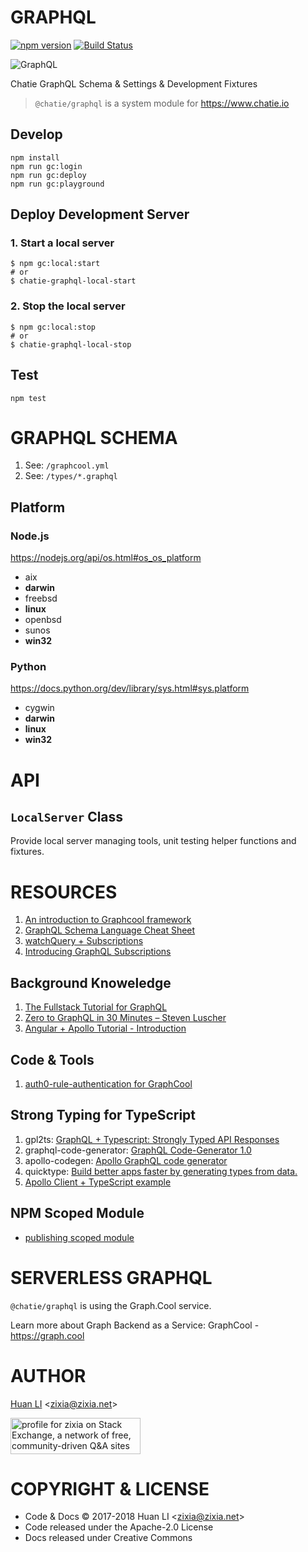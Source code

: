 # GRAPHQL

[![npm version](https://badge.fury.io/js/%40chatie%2Fgraphql.svg)](https://www.npmjs.com/package/@chatie/graphql)
[![Build Status](https://travis-ci.org/Chatie/graphql.svg?branch=master)](https://travis-ci.org/Chatie/graphql)


![GraphQL](https://chatie.io/graphql/images/graphql.png)

Chatie GraphQL Schema & Settings & Development Fixtures

> `@chatie/graphql` is a system module for https://www.chatie.io

## Develop

```shell
npm install
npm run gc:login
npm run gc:deploy
npm run gc:playground
```

## Deploy Development Server

### 1. Start a local server

```shell
$ npm gc:local:start
# or
$ chatie-graphql-local-start
```

### 2. Stop the local server

```shell
$ npm gc:local:stop
# or
$ chatie-graphql-local-stop
```

## Test

```shell
npm test
```

# GRAPHQL SCHEMA

1. See: `/graphcool.yml`
1. See: `/types/*.graphql`

## Platform

### Node.js

https://nodejs.org/api/os.html#os_os_platform

* aix
* **darwin**
* freebsd
* **linux**
* openbsd
* sunos
* **win32**

### Python

https://docs.python.org/dev/library/sys.html#sys.platform

* cygwin
* **darwin**
* **linux**
* **win32**

# API

## `LocalServer` Class

Provide local server managing tools, unit testing helper functions and fixtures.

# RESOURCES

1. [An introduction to Graphcool framework](https://hackernoon.com/graphcool-framework-analysis-and-its-use-case-319173a9aea4)
1. [GraphQL Schema Language Cheat Sheet](https://github.com/sogko/graphql-schema-language-cheat-sheet)
1. [watchQuery + Subscriptions](https://alligator.io/angular/graphql-subscriptions/)
1. [Introducing GraphQL Subscriptions](https://blog.graph.cool/introducing-graphql-subscriptions-86183029029a)

## Background Knoweledge

1. [The Fullstack Tutorial for GraphQL](https://www.howtographql.com)
1. [Zero to GraphQL in 30 Minutes – Steven Luscher](https://www.youtube.com/watch?v=UBGzsb2UkeY)
1. [Angular + Apollo Tutorial - Introduction](https://www.howtographql.com/angular-apollo/0-introduction/)

## Code & Tools

1. [auth0-rule-authentication for GraphCool](https://github.com/kbrandwijk/functions/tree/a55a744adf2b3d10094d0d4fe0d4b3469fd1b370/authentication/auth0-rule-authentication)

## Strong Typing for TypeScript

1. gpl2ts: [GraphQL + Typescript: Strongly Typed API Responses](https://medium.com/@brettjurgens/graphql-typescript-strongly-typed-api-responses-f8aea1e81b93)
1. graphql-code-generator: [GraphQL Code-Generator 1.0](https://medium.com/@dotansimha/graphql-code-generator-a34e3785e6fb)
1. apollo-codegen: [Apollo GraphQL code generator](https://github.com/apollographql/apollo-codegen)
1. quicktype: [Build better apps faster by generating types from data.](https://quicktype.io)
1. [Apollo Client + TypeScript example](https://medium.com/@borekb/apollo-client-typescript-example-99febdaa18fa)

## NPM Scoped Module

* [publishing scoped module](https://github.com/npm/npm/issues/12194#issuecomment-279226735)

# SERVERLESS GRAPHQL

`@chatie/graphql` is using the Graph.Cool service.

Learn more about Graph Backend as a Service: GraphCool - https://graph.cool

# AUTHOR

[Huan LI](http://linkedin.com/in/zixia) \<zixia@zixia.net\>

<a href="https://stackexchange.com/users/265499">
  <img src="https://stackexchange.com/users/flair/265499.png" width="208" height="58" alt="profile for zixia on Stack Exchange, a network of free, community-driven Q&amp;A sites" title="profile for zixia on Stack Exchange, a network of free, community-driven Q&amp;A sites">
</a>

# COPYRIGHT & LICENSE

* Code & Docs © 2017-2018 Huan LI \<zixia@zixia.net\>
* Code released under the Apache-2.0 License
* Docs released under Creative Commons
